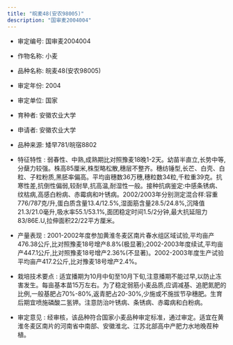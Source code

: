 ```yaml
---
title: "皖麦48(安农98005)"
description: "国审麦2004004"
---
```

* 审定编号:  国审麦2004004

*  作物名称:  小麦

*  品种名称:  皖麦48(安农98005)

*  审定年份:  2004

*  审定单位:  国家

* 育种者:  安徽农业大学

*  申请者:  安徽农业大学

*  品种来源:  矮早781/皖宿8802

*  特征特性 : 
弱春性、中熟,成熟期比对照豫麦18晚1-2天。幼苗半直立,长势中等,分蘖力较强。株高85厘米,株型略松散,穗层不整齐。穗纺锤型,长芒、白壳、白粒、子粒粉质,黑胚率偏高。平均亩穗数36万穗,穗粒数34粒,千粒重39克。抗寒性差,抗倒性偏弱,较耐旱,抗高温,耐湿性一般。接种抗病鉴定:中感条锈病、纹枯病,高感白粉病、赤霉病和叶锈病。2002/2003年分别测定混合样:容重776/787克/升,蛋白质含量13.4/12.5%,湿面筋含量28.5/24.8%,沉降值21.3/21.0毫升,吸水率55.1/53.1%,面团稳定时间1.5/2分钟,最大抗延阻力83/86E.U,拉伸面积22/22平方厘米。
 
*  产量表现 : 
2001-2002年度参加黄淮冬麦区南片春水组区域试验,平均亩产476.38公斤,比对照豫麦18号增产8.8%(极显著);2002-2003年度续试,平均亩产447.1公斤,比对照豫麦18号增产2.36%(不显著)。2002-2003年度生产试验平均亩产417.2公斤,比对豫麦18号增产2.4%。

*  栽培技术要点 : 
适宜播期为10月中旬至10月下旬,注意播期不能过早,以防止冻害发生。每亩基本苗15万左右。为了稳定弱筋小麦品质,应调减基、追肥氮肥的比例,一般基肥占70%-80%,返青肥占20-30%,少施或不施拔节孕穗肥。生育后期宜喷施磷酸二氢钾。注意防治叶锈病、条锈病、赤霉病和白粉病。

*  审定意见 : 
经审核，该品种符合国家小麦品种审定标准，通过审定。适宜在黄淮冬麦区南片的河南省中南部、安徽淮北、江苏北部高中产肥力水地晚茬种植。
